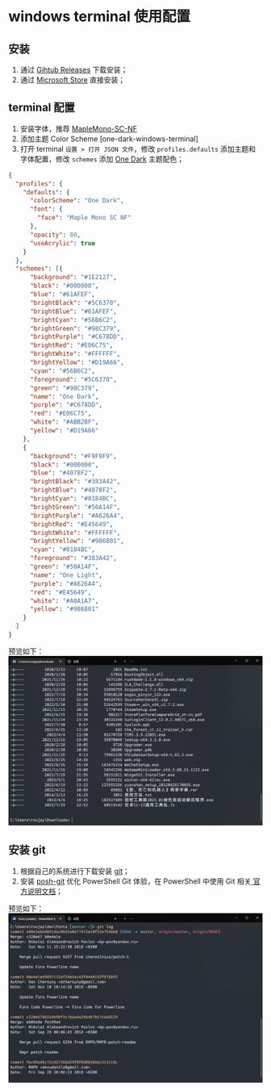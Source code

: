 # windows terminal 使用配置
## 安装
  1. 通过 [Gihtub Releases](https://github.com/microsoft/terminal/releases) 下载安装；
  2. 通过 [Microsoft Store](https://apps.microsoft.com/store/detail/windows-terminal/9N0DX20HK701?hl=zh-cn&gl=CN) 直接安装；

## terminal 配置
1. 安装字体，推荐 [MapleMono-SC-NF](https://gitee.com/subframe7536/Maple/releases)
2. 添加主题 Color Scheme [one-dark-windows-terminal]
3. 打开 terminal `设置 > 打开 JSON 文件`，修改 `profiles.defaults` 添加主题和字体配置，修改 `schemes` 添加 [One Dark]((https://github.com/yosukes-dev/one-dark-windows-terminal)) 主题配色；
```json 
{
  "profiles": {
    "defaults": {
      "colorScheme": "One Dark",
      "font": {
        "face": "Maple Mono SC NF"
      },
      "opacity": 80,
      "useAcrylic": true
    }
  },
  "schemes": [{
      "background": "#1E2127",
      "black": "#000000",
      "blue": "#61AFEF",
      "brightBlack": "#5C6370",
      "brightBlue": "#61AFEF",
      "brightCyan": "#56B6C2",
      "brightGreen": "#98C379",
      "brightPurple": "#C678DD",
      "brightRed": "#E06C75",
      "brightWhite": "#FFFFFF",
      "brightYellow": "#D19A66",
      "cyan": "#56B6C2",
      "foreground": "#5C6370",
      "green": "#98C379",
      "name": "One Dark",
      "purple": "#C678DD",
      "red": "#E06C75",
      "white": "#ABB2BF",
      "yellow": "#D19A66"
    },
    {
      "background": "#F9F9F9",
      "black": "#000000",
      "blue": "#4078F2",
      "brightBlack": "#383A42",
      "brightBlue": "#4078F2",
      "brightCyan": "#0184BC",
      "brightGreen": "#50A14F",
      "brightPurple": "#A626A4",
      "brightRed": "#E45649",
      "brightWhite": "#FFFFFF",
      "brightYellow": "#986801",
      "cyan": "#0184BC",
      "foreground": "#383A42",
      "green": "#50A14F",
      "name": "One Light",
      "purple": "#A626A4",
      "red": "#E45649",
      "white": "#A0A1A7",
      "yellow": "#986801"
    }
  ]
}
```

预览如下：
![ls-preview](images/ls-preview.png)


## 安装 git 

1. 根据自己的系统进行下载安装 [git](https://git-scm.com/download/win)；
2. 安装 [posh-git](https://github.com/dahlbyk/posh-git) 优化 PowerShell Git 体验，在 PowerShell 中使用 Git 相关[ 官方说明文档](https://git-scm.com/book/zh/v2/%E9%99%84%E5%BD%95-A%3A-%E5%9C%A8%E5%85%B6%E5%AE%83%E7%8E%AF%E5%A2%83%E4%B8%AD%E4%BD%BF%E7%94%A8-Git-Git-%E5%9C%A8-PowerShell-%E4%B8%AD%E4%BD%BF%E7%94%A8-Git)；

预览如下：
![git-log](./images/git-log-preview.png)